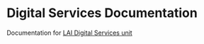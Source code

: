 # Digital Services Documentation
Documentation for [LAI Digital Services unit](https://library.gwu.edu/digital-collections-and-services)
